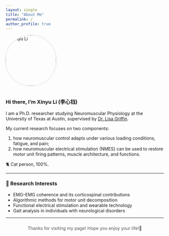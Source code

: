 ```yaml
---
layout: single
title: "About Me"
permalink: /
author_profile: true
---
```


<div class="about-text">

<img src="/images/about.jpg" alt="Xinyu Li" style="width:160px;border-radius:50%;margin-bottom:1rem;box-shadow:0 0 6px rgba(0,0,0,0.15);">

### Hi there, I’m **Xinyu Li (李心钰)**

I am a Ph.D. researcher studying Neuromuscular Physiology at the University of Texas at Austin, supervised by [Dr. Lisa Griffin](https://sites.edb.utexas.edu/nmus/).  

My current research focuses on two components:
1) how neuromuscular control adapts under various loading conditions, fatigue, and pain;
2) how neuromuscular electrical stimulation (NMES) can be used to restore motor unit firing patterns, muscle architecture, and functions.

🐈 Cat person, 100%.

---

### 🧠 Research Interests
- EMG–EMG coherence and its corticospinal contributions
- Algorithmic methods for motor unit decomposition
- Functional electrical stimulation and wearable technology  
- Gait analysis in individuals with neurological disorders 

---

<p style="text-align:center; font-size:14px; color:#555; margin-top:1.5rem;">
Thanks for visiting my page! Hope you enjoy your life!🎐
</p>

</div>
